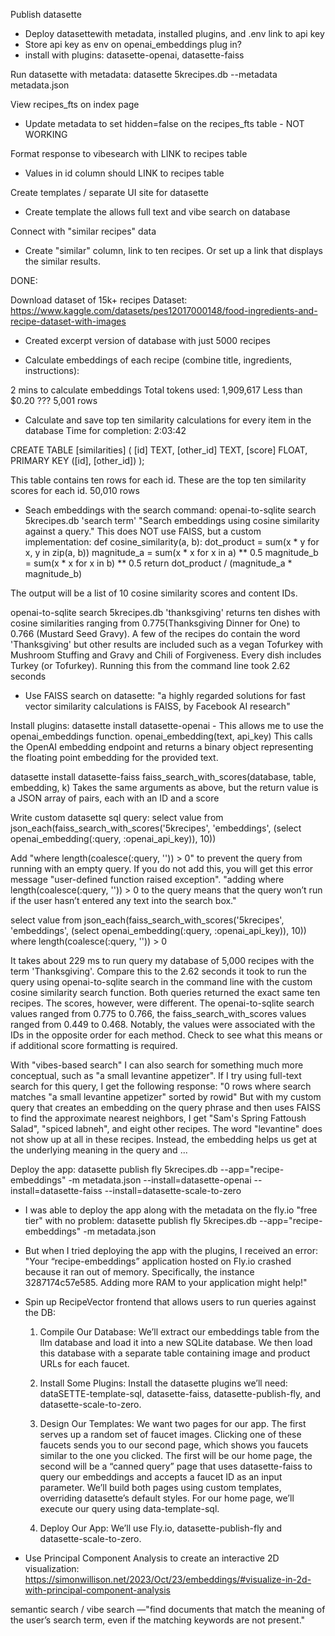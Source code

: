 Publish datasette
- Deploy datasettewith metadata, installed plugins, and .env link to api key
- Store api key as env on openai_embeddings plug in?
- install with plugins: datasette-openai, datasette-faiss

Run datasette with metadata: datasette 5krecipes.db --metadata metadata.json

View recipes_fts on index page
- Update metadata to set hidden=false on the recipes_fts table - NOT WORKING

Format response to vibesearch with LINK to recipes table
- Values in id column should LINK to recipes table



Create templates / separate UI site for datasette
- Create template the allows full text and vibe search on database

Connect with "similar recipes" data
- Create "similar" column, link to ten recipes. Or set up a link that displays the similar results.



DONE:

Download dataset of 15k+ recipes
Dataset:
https://www.kaggle.com/datasets/pes12017000148/food-ingredients-and-recipe-dataset-with-images

- Created excerpt version of database with just 5000 recipes


- Calculate embeddings of each recipe (combine title, ingredients, instructions): 



2 mins to calculate embeddings 
Total tokens used: 1,909,617
Less than $0.20 ???
5,001 rows

- Calculate and save top ten similarity calculations for every item in the database
Time for completion: 2:03:42 

CREATE TABLE [similarities] (
   [id] TEXT,
   [other_id] TEXT,
   [score] FLOAT,
   PRIMARY KEY ([id], [other_id])
);

This table contains ten rows for each id. These are the top ten similarity scores for each id.
50,010 rows


- Seach embeddings with the search command: openai-to-sqlite search 5krecipes.db 'search term'
"Search embeddings using cosine similarity against a query." This does NOT use FAISS, but a custom implementation:
def cosine_similarity(a, b):
    dot_product = sum(x * y for x, y in zip(a, b))
    magnitude_a = sum(x * x for x in a) ** 0.5
    magnitude_b = sum(x * x for x in b) ** 0.5
    return dot_product / (magnitude_a * magnitude_b)

The output will be a list of 10 cosine similarity scores and content IDs.

openai-to-sqlite search 5krecipes.db 'thanksgiving'
returns ten dishes with cosine similarities ranging from 0.775(Thanksgiving Dinner for One) to 0.766 (Mustard Seed Gravy). A few of the recipes do contain the word 'Thanksgiving' but other results are included such as a vegan Tofurkey with Mushroom Stuffing and Gravy and Chili of Forgiveness. Every dish includes Turkey (or Tofurkey).
Running this from the command line took 2.62 seconds

- Use FAISS search on datasette:
"a highly regarded solutions for fast vector similarity calculations is FAISS, by Facebook AI research"

Install plugins: 
datasette install datasette-openai
    - This allows me to use the openai_embeddings function.
    openai_embedding(text, api_key)
    This calls the OpenAI embedding endpoint and returns a binary object representing the floating point embedding for the provided text.

datasette install datasette-faiss
faiss_search_with_scores(database, table, embedding, k)
Takes the same arguments as above, but the return value is a JSON array of pairs, each with an ID and a score

Write custom datasette sql query:
select value from json_each(faiss_search_with_scores('5krecipes', 'embeddings', (select openai_embedding(:query, :openai_api_key)), 10))

Add "where length(coalesce(:query, '')) > 0" to prevent the query from running with an empty query. If you do not add this, you will get this error message "user-defined function raised exception". 
"adding where length(coalesce(:query, '')) > 0 to the query means that the query won’t run if the user hasn’t entered any text into the search box." 

select value from json_each(faiss_search_with_scores('5krecipes', 'embeddings', (select openai_embedding(:query, :openai_api_key)), 10)) where length(coalesce(:query, '')) > 0

It takes about 229 ms to run query my database of 5,000 recipes with the term 'Thanksgiving'. 
Compare this to the 2.62 seconds it took to run the query using openai-to-sqlite search in the command line with the custom cosine similarity search function.
Both queries returned the exact same ten recipes. The scores, however, were different. 
The openai-to-sqlite search values ranged from 0.775 to 0.766, the faiss_search_with_scores values ranged from 0.449 to 0.468. Notably, the values were associated with the IDs in the opposite order for each method. Check to see what this means or if additional score formatting is required. 

With "vibes-based search" I can also search for something much more conceptual, such as "a small levantine appetizer". If I try using full-text search for this query, I get the following response: "0 rows where search matches "a small levantine appetizer" sorted by rowid"
But with my custom query that creates an embedding on the query phrase and then uses FAISS to find the approximate nearest neighbors, I get "Sam's Spring Fattoush Salad", "spiced labneh", and eight other recipes. The word "levantine" does not show up at all in these recipes. Instead, the embedding helps us get at the underlying meaning in the query and ...


Deploy the app:
datasette publish fly 5krecipes.db --app="recipe-embeddings" -m metadata.json --install=datasette-openai --install=datasette-faiss --install=datasette-scale-to-zero



- I was able to deploy the app along with the metadata on the fly.io "free tier" with no problem: datasette publish fly 5krecipes.db --app="recipe-embeddings" -m metadata.json

- But when I tried deploying the app with the plugins, I received an error: 
"Your “recipe-embeddings” application hosted on Fly.io crashed because it ran out of memory. Specifically, the instance 3287174c57e585. Adding more RAM to your application might help!"








- Spin up RecipeVector frontend that allows users to run queries against the DB:



    1. Compile Our Database: We’ll extract our embeddings table from the llm database and load it into a new SQLite database. We then load this database with a separate table containing image and product URLs for each faucet.

    2. Install Some Plugins: Install the datasette plugins we’ll need: dataSETTE-template-sql, datasette-faiss, datasette-publish-fly, and datasette-scale-to-zero.
    
    3. Design Our Templates: We want two pages for our app. The first serves up a random set of faucet images. Clicking one of these faucets sends you to our second page, which shows you faucets similar to the one you clicked. The first will be our home page, the second will be a “canned query” page that uses datasette-faiss to query our embeddings and accepts a faucet ID as an input parameter. We’ll build both pages using custom templates, overriding datasette’s default styles. For our home page, we’ll execute our query using data-template-sql.

    4. Deploy Our App: We’ll use Fly.io, datasette-publish-fly and datasette-scale-to-zero.



- Use Principal Component Analysis to create an interactive 2D visualization: https://simonwillison.net/2023/Oct/23/embeddings/#visualize-in-2d-with-principal-component-analysis




semantic search / vibe search
—"find documents that match the meaning of the user’s search term, even if the matching keywords are not present."